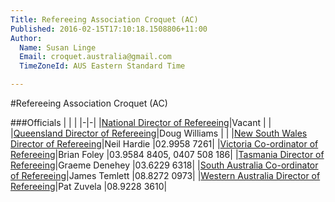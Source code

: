 ```yaml
---
Title: Refereeing Association Croquet (AC)
Published: 2016-02-15T17:10:18.1508806+11:00
Author:
  Name: Susan Linge
  Email: croquet.australia@gmail.com
  TimeZoneId: AUS Eastern Standard Time

---
```

#Refereeing Association Croquet (AC)

###Officials
| | |
|-|-|
|[National Director of Refereeing](mailto:ndrac@croquet-australia.com.au)|Vacant | |
|[Queensland Director of Refereeing](mailto:refereeing@croquetqld.org)|Doug Williams | |
|[New South Wales Director of Refereeing](mailto:nhardie@ozemail.com.au)|Neil Hardie |02.9958 7261|
|[Victoria Co-ordinator of Refereeing](mailto:acreferees@croquetvic.asn.au)|Brian Foley |03.9584 8405, 0407 508 186|
|[Tasmania Director of Refereeing](mailto:gdenehey@iprimus.com.au)|Graeme Denehey |03.6229 6318|
|[South Australia Co-ordinator of Refereeing](mailto:acrefereeing@croquetsa.com.au)|James Temlett |08.8272 0973|
|[Western Australia Director of Refereeing](mailto:patzuvela@hotmail.com)|Pat Zuvela |08.9228 3610|